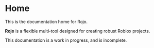 # Home
This is the documentation home for Rojo.

**Rojo** is a flexible multi-tool designed for creating robust Roblox projects.

This documentation is a work in progress, and is incomplete.